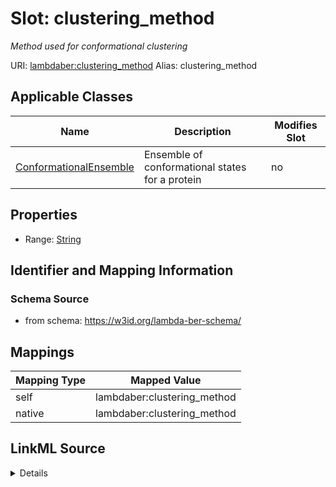 

# Slot: clustering_method 


_Method used for conformational clustering_





URI: [lambdaber:clustering_method](https://w3id.org/lambda-ber-schema/clustering_method)
Alias: clustering_method

<!-- no inheritance hierarchy -->





## Applicable Classes

| Name | Description | Modifies Slot |
| --- | --- | --- |
| [ConformationalEnsemble](ConformationalEnsemble.md) | Ensemble of conformational states for a protein |  no  |






## Properties

* Range: [String](String.md)




## Identifier and Mapping Information






### Schema Source


* from schema: https://w3id.org/lambda-ber-schema/




## Mappings

| Mapping Type | Mapped Value |
| ---  | ---  |
| self | lambdaber:clustering_method |
| native | lambdaber:clustering_method |




## LinkML Source

<details>
```yaml
name: clustering_method
description: Method used for conformational clustering
from_schema: https://w3id.org/lambda-ber-schema/
rank: 1000
alias: clustering_method
owner: ConformationalEnsemble
domain_of:
- ConformationalEnsemble
range: string

```
</details>